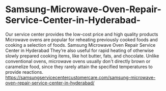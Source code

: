 # Samsung-Microwave-Oven-Repair-Service-Center-in-Hyderabad-
Our service center provides the low-cost price and high quality products Microwave ovens are popular for reheating previously cooked foods and cooking a selection of foods. Samsung Microwave Oven Repair Service Center in Hyderabad They’re also useful for rapid heating of otherwise slowly prepared cooking items, like hot butter, fats, and chocolate. Unlike conventional ovens, microwave ovens usually don't directly brown or caramelize food, since they rarely attain the specified temperatures to provide reactions. https://samsungservicecentercustomercare.com/samsung-microwave-oven-repair-service-center-in-hyderabad/
